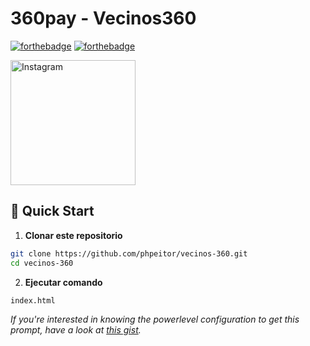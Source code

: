 # 360pay - Vecinos360

[![forthebadge](http://forthebadge.com/images/badges/made-with-html.svg)](https://www.linkedin.com/in/drphp/)
[![forthebadge](http://forthebadge.com/images/badges/built-with-love.svg)](https://www.linkedin.com/in/drphp/)

<a href="https://www.instagram.com/amvsoft.tech/">
  <img src="https://adminio.pe/360pay/img/inka.png" alt="Instagram" width="200">
</a>

## 🚀 Quick Start

1. **Clonar este repositorio**
```bash
git clone https://github.com/phpeitor/vecinos-360.git
cd vecinos-360
```
2. **Ejecutar comando**
```bash
index.html
```

*If you're interested in knowing the powerlevel configuration to get this prompt, have a look at [this gist](https://github.com/phpeitor/).*
